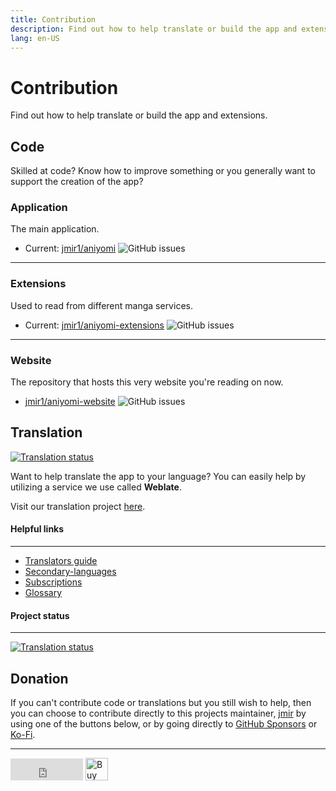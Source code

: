 ```yaml
---
title: Contribution
description: Find out how to help translate or build the app and extensions.
lang: en-US
---
```


# Contribution
Find out how to help translate or build the app and extensions.

## Code
Skilled at code? Know how to improve something or you generally want to support the creation of the app?

### Application
The main application.
- Current: [jmir1/aniyomi](https://github.com/jmir1/aniyomi) ![GitHub issues](https://img.shields.io/github/issues/jmir1/aniyomi?style=social)
***
### Extensions
Used to read from different manga services.
- Current: [jmir1/aniyomi-extensions](https://github.com/jmir1/aniyomi-extensions) ![GitHub issues](https://img.shields.io/github/issues/jmir1/aniyomi-extensions?style=social)
***
### Website
The repository that hosts this very website you're reading on now.
- [jmir1/aniyomi-website](https://github.com/jmir1/aniyomi-website) ![GitHub issues](https://img.shields.io/github/issues/jmir1/aniyomi-website?style=social)

## Translation
<a href="https://hosted.weblate.org/engage/aniyomi/?utm_source=widget"><img src="https://hosted.weblate.org/widgets/aniyomi/-/svg-badge.svg" alt="Translation status"/></a>

Want to help translate the app to your language? You can easily help by utilizing a service we use called **Weblate**.

Visit our translation project [here](https://hosted.weblate.org/projects/aniyomi/strings/).

#### Helpful links
***
* [Translators guide](https://docs.weblate.org/en/latest/user/translating.html)
* [Secondary-languages](https://docs.weblate.org/en/latest/user/profile.html#secondary-languages)
* [Subscriptions](https://docs.weblate.org/en/latest/user/profile.html#subscriptions)
* [Glossary](https://docs.weblate.org/en/latest/user/translating.html#glossary)

#### Project status
***
<a href="https://hosted.weblate.org/engage/aniyomi/?utm_source=widget">
	<img src="https://hosted.weblate.org/widgets/aniyomi/-/horizontal-auto.svg" alt="Translation status" />
</a>

## Donation
If you can't contribute code or translations but you still wish to help, then you can choose to contribute directly to this projects maintainer, [jmir](https://github.com/jmir1/) by using one of the buttons below, or by going directly to [GitHub Sponsors](https://github.com/sponsors/jmir1) or [Ko-Fi](https://ko-fi.com/jmir1).
***
<iframe src="https://github.com/sponsors/jmir1/button" title="Sponsor jmir1" height="35" width="116" style="border: 0;"></iframe>
<a href="https://ko-fi.com/jmir1" target="_blank" rel="noopener">
	<img height="36" style="border:0px;height:36px;" src="https://cdn.ko-fi.com/cdn/kofi1.png?v=2" border="0" alt="Buy Me a Coffee at ko-fi.com" />
</a>